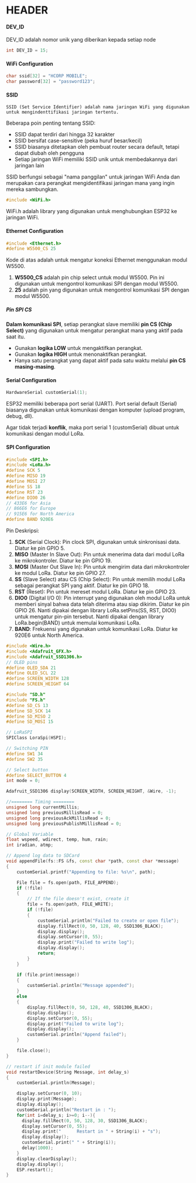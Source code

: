 # HEADER
#### DEV_ID 
DEV_ID adalah nomor unik yang diberikan kepada setiap node
```cpp
int DEV_ID = 15; 
```

#### WiFi Configuration
```cpp
char ssid[32] = "HCORP MOBILE"; 
char password[32] = "password123"; 
```
#### SSID 
    SSID (Set Service Identifier) adalah nama jaringan WiFi yang digunakan untuk mengindenttifikasi jaringan tertentu.
Beberapa poin penting tentang SSID:
- SSID dapat terdiri dari hingga 32 karakter
- SSID bersifat case-sensitive (peka huruf besar/kecil)
- SSID biasanya ditetapkan oleh pembuat router secara default, tetapi dapat diubah oleh pengguna
- Setiap jaringan WiFi memiliki SSID unik untuk membedakannya dari jaringan lain

SSID berfungsi sebagai "nama panggilan" untuk jaringan WiFi Anda dan merupakan cara perangkat mengidentifikasi jaringan mana yang ingin mereka sambungkan.


```cpp
#include <WiFi.h>
```
WiFi.h adalah library yang digunakan untuk menghubungkan ESP32 ke jaringan WiFi. 

#### Ethernet Configuration
```cpp
#include <Ethernet.h>
#define W5500_CS 25
``` 
Kode di atas adalah untuk mengatur koneksi Ethernet menggunakan modul W5500. 
1. **W5500_CS** adalah pin chip select untuk modul W5500. Pin ini digunakan untuk mengontrol komunikasi SPI dengan modul W5500. 
2. **25** adalah pin yang digunakan untuk mengontrol komunikasi SPI dengan modul W5500.

##### Pin SPI CS
**Dalam komunikasi SPI**, setiap perangkat slave memiliki **pin CS (Chip Select)** yang digunakan untuk mengatur perangkat mana yang aktif pada saat itu.  
- Gunakan **logika LOW** untuk mengaktifkan perangkat.  
- Gunakan **logika HIGH** untuk menonaktifkan perangkat.  
- Hanya satu perangkat yang dapat aktif pada satu waktu melalui **pin CS masing-masing**.

#### Serial Configuration
```cpp
HardwareSerial customSerial(1);
```
ESP32 memiliki beberapa port serial (UART). Port serial default (Serial) biasanya digunakan untuk komunikasi dengan komputer (upload program, debug, dll). 

Agar tidak terjadi **konflik**, maka port serial 1 (customSerial) dibuat untuk komunikasi dengan modul LoRa.

#### SPI Configuration
```cpp
#include <SPI.h>
#include <LoRa.h>
#define SCK 5
#define MISO 19
#define MOSI 27
#define SS 18
#define RST 23
#define DIO0 26
// 433E6 for Asia
// 866E6 for Europe
// 915E6 for North America
#define BAND 920E6
```

Pin Deskripsi:
1. **SCK** (Serial Clock): Pin clock SPI, digunakan untuk sinkronisasi data. Diatur ke pin GPIO 5.
2. **MISO** (Master In Slave Out): Pin untuk menerima data dari modul LoRa ke mikrokontroler. Diatur ke pin GPIO 19.
3. **MOSI** (Master Out Slave In): Pin untuk mengirim data dari mikrokontroler ke modul LoRa. Diatur ke pin GPIO 27.
4. **SS** (Slave Select) atau CS (Chip Select): Pin untuk memilih modul LoRa sebagai perangkat SPI yang aktif. Diatur ke pin GPIO 18.
5. **RST** (Reset): Pin untuk mereset modul LoRa. Diatur ke pin GPIO 23.
6. **DIO0** (Digital I/O 0): Pin interrupt yang digunakan oleh modul LoRa untuk memberi sinyal bahwa data telah diterima atau siap dikirim. Diatur ke pin GPIO 26. Nanti dipakai dengan library LoRa.setPins(SS, RST, DIO0) untuk mengatur pin-pin tersebut. Nanti dipakai dengan library LoRa.begin(BAND) untuk memulai komunikasi LoRa.
7. **BAND**: Frekuensi yang digunakan untuk komunikasi LoRa. Diatur ke 920E6 untuk North America.

```cpp
#include <Wire.h>
#include <Adafruit_GFX.h>
#include <Adafruit_SSD1306.h>
// OLED pins
#define OLED_SDA 21
#define OLED_SCL 22
#define SCREEN_WIDTH 128
#define SCREEN_HEIGHT 64

#include "SD.h"
#include "FS.h"
#define SD_CS 13
#define SD_SCK 14
#define SD_MISO 2
#define SD_MOSI 15

// LoRaSPI
SPIClass LoraSpi(HSPI);

// Switching PIN
#define SW1 34
#define SW2 35

// Select button
#define SELECT_BUTTON 4
int mode = 0;

Adafruit_SSD1306 display(SCREEN_WIDTH, SCREEN_HEIGHT, &Wire, -1);

//======== Timing ========
unsigned long currentMillis;
unsigned long previousMillisRead = 0;
unsigned long previousAckMillisRead = 0;
unsigned long previousPublishMillisRead = 0;

// Global Variable
float wspeed, wdirect, temp, hum, rain;
int iradian, atmp;

// Append log data to SDCard
void appendFile(fs::FS &fs, const char *path, const char *message)
{
    customSerial.printf("Appending to file: %s\n", path);

    File file = fs.open(path, FILE_APPEND);
    if (!file)
    {
        // If the file doesn't exist, create it
        file = fs.open(path, FILE_WRITE);
        if (!file)
        {
            customSerial.println("Failed to create or open file");
            display.fillRect(0, 50, 128, 40, SSD1306_BLACK);
            display.display();
            display.setCursor(0, 55);
            display.print("Failed to write log");
            display.display();
            return;
        }
    }

    if (file.print(message))
    {
        customSerial.println("Message appended");
    }
    else
    {
        display.fillRect(0, 50, 128, 40, SSD1306_BLACK);
        display.display();
        display.setCursor(0, 55);
        display.print("Failed to write log");
        display.display();
        customSerial.println("Append failed");
    }

    file.close();
}

// restart if init module failed
void restartDevice(String Message, int delay_s)
{
    customSerial.println(Message);

    display.setCursor(0, 10);
    display.print(Message);
    display.display();
    customSerial.println("Restart in : ");
    for(int i=delay_s; i>=0; i--){
      display.fillRect(0, 50, 128, 30, SSD1306_BLACK);
      display.setCursor(0, 55);
      display.print("      Restart in " + String(i) + "s");
      display.display();
      customSerial.print(" " + String(i));
      delay(1000);
    }
    display.clearDisplay();
    display.display();
    ESP.restart();
}
